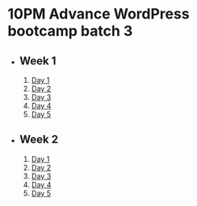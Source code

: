 # 10PM Advance WordPress bootcamp batch 3

- ## Week 1

   1. [Day 1](https://www.facebook.com/iCodeguru/videos/1535819536998203)
   2. [Day 2](https://www.facebook.com/iCodeguru/videos/1386761135314662)
   3. [Day 3](https://www.facebook.com/iCodeguru/videos/739625521673782)
   4. [Day 4](https://www.facebook.com/iCodeguru/videos/1796505017515183)
   5. [Day 5](https://www.facebook.com/iCodeguru/videos/965717818354482)

- ## Week 2

   1. [Day 1](https://www.facebook.com/iCodeguru/videos/2210319369312242)
   2. [Day 2](https://www.facebook.com/iCodeguru/videos/2156929221338466)
   3. [Day 3](https://www.facebook.com/iCodeguru/videos/364373136627060)
   4. [Day 4](https://www.facebook.com/iCodeguru/videos/406686618846970)
   5. [Day 5](https://www.facebook.com/iCodeguru/videos/1012458726943600)

<!-- - ## Week 3

   1. [Day 1](https://www.facebook.com/iCodeguru/videos/3129009267233018)
   2. [Day 2](https://www.facebook.com/iCodeguru/videos/1481259709166871)
   3. [Day 3]()
   4. [Day 4]()
   5. [Day 5]() -->

<!-- - ## Week 4

   1. [Day 1]()
   2. [Day 2]()
   3. [Day 3]()
   4. [Day 4]()
   5. [Day 5]() -->

<!-- - ## Week

   1. [Day 1]()
   2. [Day 2]()
   3. [Day 3]()
   4. [Day 4]()
   5. [Day 5]() -->